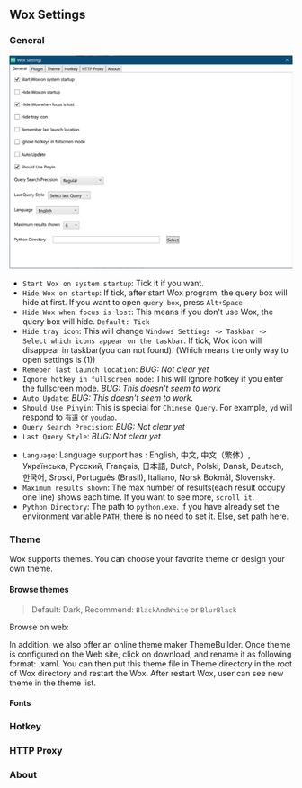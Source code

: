 
## Wox Settings

### General

![General](../imgs/settings/general.png)

- `Start Wox on system startup`: Tick it if you want.
- `Hide Wox on startup`: If tick, after start Wox program, the query box will hide at first. If you want to open `query box`, press `Alt+Space`
- `Hide Wox when focus is lost`: This means if you don't use Wox, the query box will hide. `Default: Tick`
- `Hide tray icon`: This will change `Windows Settings -> Taskbar -> Select which icons appear on the taskbar`. If tick, Wox icon will disappear in taskbar(you can not found). (Which means the only way to open settings is (1))
- `Remeber last launch location`: *BUG: Not clear yet*
- `Iqnore hotkey in fullscreen mode`: This will ignore hotkey if you enter the fullscreen mode. *BUG: This doesn't seem to work*
- `Auto Update`: *BUG: This doesn't seem to work.*
- `Should Use Pinyin`: This is special for `Chinese Query`. For example, `yd` will respond to `有道` or `youdao`.
- `Query Search Precision`: *BUG: Not clear yet*
- `Last Query Style`: *BUG: Not clear yet*
<!-- - This means the next time you open `query box`, your last input will remain in query box. -->
- `Language`: Language support has : English, 中文, 中文（繁体）, Українська, Русский, Français, 日本語, Dutch, Polski, Dansk, Deutsch, 한국어, Srpski, Português (Brasil), Italiano, Norsk Bokmål, Slovenský.
- `Maximum results shown`: The max number of results(each result occupy one line) shows each time. If you want to see more, `scroll it`. 
- `Python Directory`: The path to `python.exe`. If you have already set the environment variable `PATH`, there is no need to set it. Else, set path here.

### Theme

Wox supports themes. You can choose your favorite theme or design your own theme.

#### Browse themes

> Default: Dark, Recommend: `BlackAndWhite` or `BlurBlack`

Browse on web:


In addition, we also offer an online theme maker ThemeBuilder. Once theme is configured on the Web site, click on download, and rename it as following format: <your theme name>.xaml. You can then put this theme file in Theme directory in the root of Wox directory and restart the Wox. After restart Wox, user can see new theme in the theme list.

#### Fonts

### Hotkey

### HTTP Proxy

### About